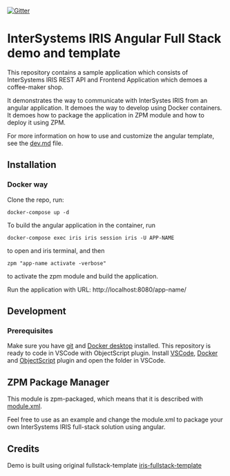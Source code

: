  [![Gitter](https://img.shields.io/badge/Available%20on-Intersystems%20Open%20Exchange-00b2a9.svg)](https://openexchange.intersystems.com/package/iris-fullstack-template)
# InterSystems IRIS Angular Full Stack demo and template
This repository contains a sample application which consists of InterSystems IRIS REST API and Frontend Application which demoes a coffee-maker shop. 

It demonstrates the way to communicate with InterSystes IRIS from an angular application.
It demoes the way to develop using Docker containers.
It demoes how to package the application in ZPM module and how to deploy it using ZPM.

For more information on how to use and customize the angular template, see the [dev.md](https://github.com/isc-etchenko/iris-angular-template/blob/master/dev.md) file.

## Installation
### Docker way
Clone the repo, run:
```
docker-compose up -d
```

To build the angular application in the container, run

```
docker-compose exec iris iris session iris -U APP-NAME
```

to open and iris terminal, and then

```
zpm "app-name activate -verbose"
```

to activate the zpm module and build the application.

Run the application with URL: http://localhost:8080/app-name/

## Development
### Prerequisites
Make sure you have [git](https://git-scm.com/book/en/v2/Getting-Started-Installing-Git) and [Docker desktop](https://www.docker.com/products/docker-desktop) installed.
This repository is ready to code in VSCode with ObjectScript plugin.
Install [VSCode](https://code.visualstudio.com/), [Docker](https://marketplace.visualstudio.com/items?itemName=ms-azuretools.vscode-docker) and [ObjectScript](https://marketplace.visualstudio.com/items?itemName=daimor.vscode-objectscript) plugin and open the folder in VSCode.

## ZPM Package Manager
This module is zpm-packaged, which means that it is described with [module.xml](https://github.com/isc-etchenko/iris-angular-template/blob/master/module.xml).

Feel free to use as an example and change the module.xml to package your own InterSystems IRIS full-stack solution using angular.


## Credits
Demo is built using original fullstack-template [iris-fullstack-template](https://github.com/intersystems/iris-fullstack-template)

